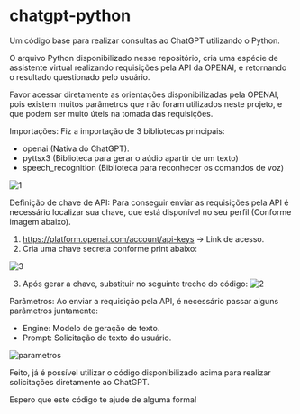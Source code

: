 # chatgpt-python
Um código base para realizar consultas ao ChatGPT utilizando o Python.

O arquivo Python disponibilizado nesse repositório, cria uma espécie de assistente virtual realizando requisições
pela API da OPENAI, e retornando o resultado questionado pelo usuário.

Favor acessar diretamente as orientações disponibilizadas pela OPENAI, pois existem muitos parâmetros que não foram
utilizados neste projeto, e que podem ser muito úteis na tomada das requisições.

Importações: 
Fiz a importação de 3 bibliotecas principais:
- openai (Nativa do ChatGPT).
- pyttsx3 (Biblioteca para gerar o aúdio apartir de um texto)
- speech_recognition (Biblioteca para reconhecer os comandos de voz)

![1](https://github.com/czkni/chatgpt-python/assets/127226763/990c517e-66fc-40b7-b509-94de63bf2ea1)

Definição de chave de API:
Para conseguir enviar as requisições pela API é necessário localizar sua chave, que está disponível no seu perfil (Conforme
imagem abaixo).

1) https://platform.openai.com/account/api-keys -> Link de acesso.
2) Cria uma chave secreta conforme print abaixo:

 ![3](https://github.com/czkni/chatgpt-python/assets/127226763/3db4cdef-be96-4c2b-a540-6aa689e254a3)
 
3) Após gerar a chave, substituir no seguinte trecho do código:
![2](https://github.com/czkni/chatgpt-python/assets/127226763/ab18670a-66d7-4546-b8d4-5d6cd4d7b335)

Parâmetros:
Ao enviar a requisição pela API, é necessário passar alguns parâmetros juntamente:
- Engine: Modelo de geração de texto.
- Prompt: Solicitação de texto do usuário.

![parametros](https://github.com/czkni/chatgpt-python/assets/127226763/c9ff8f5d-6389-4040-b9c0-5d1846fe2e13)

Feito, já é possível utilizar o código disponibilizado acima para realizar solicitações diretamente ao ChatGPT.

Espero que este código te ajude de alguma forma!
